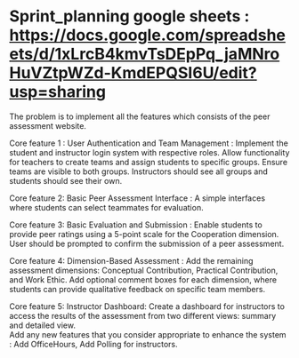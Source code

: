 # Sprint_planning google sheets : https://docs.google.com/spreadsheets/d/1xLrcB4kmvTsDEpPq_jaMNroHuVZtpWZd-KmdEPQSI6U/edit?usp=sharing

The problem is to implement all the features which consists of the peer assessment website.

Core feature 1 : User Authentication and Team Management : Implement the student and instructor login system with respective roles. Allow functionality for teachers to create teams and assign students to specific groups. Ensure teams are visible to both groups. Instructors should see all groups and students should see their own.


Core feature 2: Basic Peer Assessment Interface : A simple interfaces where students can select teammates for evaluation.


Core feature 3: Basic Evaluation and Submission : Enable students to provide peer ratings using a 5-point scale for the Cooperation dimension. User should be prompted to confirm the submission of a peer assessment.


Core feature 4: Dimension-Based Assessment : Add the remaining assessment dimensions: Conceptual Contribution, Practical Contribution, and Work Ethic. Add optional comment boxes for each dimension, where students can provide qualitative feedback on specific team members.

Core feature 5: Instructor Dashboard: Create a dashboard for instructors to access the results of the assessment from two different views: summary and detailed view.  
Add any new features that you consider appropriate to enhance the system : Add OfficeHours, Add Polling for instructors.
